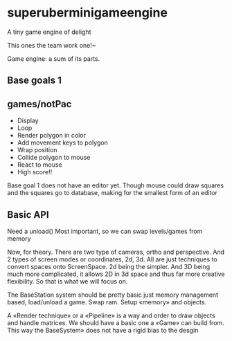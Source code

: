 <!-- 
npm install http-server -g
$ http-server
or
npx http-server -->

# superuberminigameengine

A tiny game engine of delight

This ones the team work one!~

Game engine: a sum of its parts.


## Base goals 1
## games/notPac

+ Display
+ Loop
+ Render polygon in color
+ Add movement keys to polygon
+ Wrap position
+ Collide polygon to mouse
+ React to mouse
+ High score!!

Base goal 1 does not have an editor yet.
Though mouse could draw squares and the squares go to database, making for the smallest form of an editor


## Basic API

Need a unload()
Most important, so we can swap levels/games from memory

Now, for theory. There are two type of cameras, ortho and perspective. And 2 types of screen modes or coordinates, 2d, 3d. All are just techniques to convert spaces onto ScreenSpace. 2d being the simpler. And 3D being much more complicated, it allows 2D in 3d space and thus far more creative flexibility. So that is what we will focus on.

The BaseStation system should be pretty basic just memory management based, load/unload a game. Swap ram.
Setup «memory» and objects.

A «Render technique» or a «Pipeline» is a way and order to draw objects and handle matrices. We should have a basic one a «Game» can build from. This way the BaseSystem» does not have a rigid bias to the desgin
